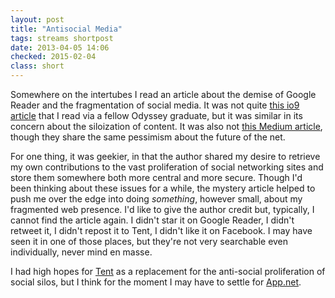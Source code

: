 ```yaml
---
layout: post
title: "Antisocial Media"
tags: streams shortpost
date: 2013-04-05 14:06
checked: 2015-02-04
class: short
---
```

Somewhere on the intertubes I read an article about the demise of Google Reader and the fragmentation of social media.  It was not quite [this io9 article](http://io9.com/magazines-have-finally-killed-blogs-but-in-a-way-you-461996928) that I read via a fellow Odyssey graduate, but it was similar in its concern about the siloization of content.  It was also not [this Medium article](https://medium.com/future-tech-future-market/7b1a7ddb6ffe), though they share the same pessimism about the future of the net.

For one thing, it was geekier, in that the author shared my desire to retrieve my own contributions to the vast proliferation of social networking sites and store them somewhere both more central and more secure.  Though I'd been thinking about these issues for a while, the mystery article helped to push me over the edge into doing *something*, however small, about my fragmented web presence.  I'd like to give the author credit but, typically, I cannot find the article again.  I didn't star it on Google Reader, I didn't retweet it, I didn't repost it to Tent, I didn't like it on Facebook.  I may have seen it in one of those places, but they're not very searchable even individually, never mind en masse.

I had high hopes for [Tent](https://tent.io/) as a replacement for the anti-social proliferation of social silos, but I think for the moment I may have to settle for [App.net](https://app.net/).



